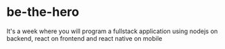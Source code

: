 # be-the-hero
It's a week where you will program a fullstack application using nodejs on backend, react on frontend and react native on mobile
